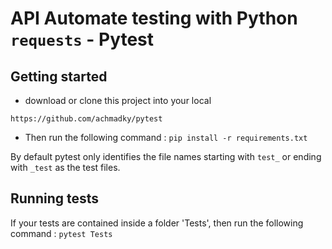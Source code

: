 # API Automate testing with Python `requests` - Pytest

## Getting started

* download or clone this project into your local

```https://github.com/achmadky/pytest```

* Then run the following command : `pip install -r requirements.txt`

By default pytest only identifies the file names starting with `test_` or ending with `_test` as the test files.

## Running tests

If your tests are contained inside a folder 'Tests', then run the following command : `pytest Tests` 